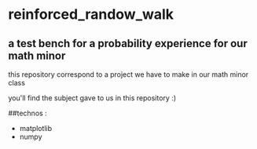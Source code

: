 # reinforced_randow_walk
## a test bench for a probability experience for our math minor

this repository correspond to a project we have to make in our math minor class

you'll find the subject gave to us in this repository :)

##technos : 
- matplotlib
- numpy
